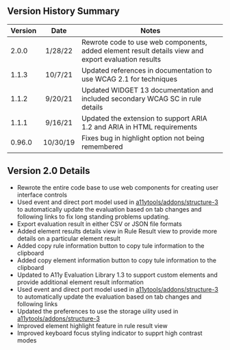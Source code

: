 ## Version History Summary

| Version  | Date | Notes |
|----------|:----:|-------|
| 2.0.0    |   1/28/22  | Rewrote code to use web components, added element result details view and export evaluation results
| 1.1.3    |   10/7/21  | Updated references in documentation to use WCAG 2.1 for techniques
| 1.1.2    |   9/20/21  | Updated WIDGET 13 documentation and included secondary WCAG SC in rule details
| 1.1.1    |   9/16/21  | Updated the extension to support ARIA 1.2 and ARIA in HTML requirements
| 0.96.0   |  10/30/19  | Fixes bug in highlight option not being remembered


## Version 2.0 Details

* Rewrote the entire code base to use web components for creating user interface controls
* Used event and direct port model used in [a11ytools/addons/structure-3](https://github.com/a11y-tools/addons/tree/main/structure-3) to automatically update the evaluation based on tab changes and following links to fix long standing problems updating.
* Export evaluation result in either CSV or JSON file formats
* Added element results details view in Rule Result view to provide more details on a particular element result
* Added copy rule information button to copy tule information to the clipboard
* Added copy element information button to copy tule information to the clipboard
* Updated to A11y Evaluation Library 1.3 to support custom elements and provide additional element result information
* Used event and direct port model used in [a11ytools/addons/structure-3](https://github.com/a11y-tools/addons/tree/main/structure-3) to automatically update the evaluation based on tab changes and following links
* Updated the preferences to use the storage uility used in [a11ytools/addons/structure-3](https://github.com/a11y-tools/addons/blob/main/structure-3/storage.js)
* Improved element highlight feature in rule result view
* Improved keyboard focus styling indicator to supprt high contrast modes

